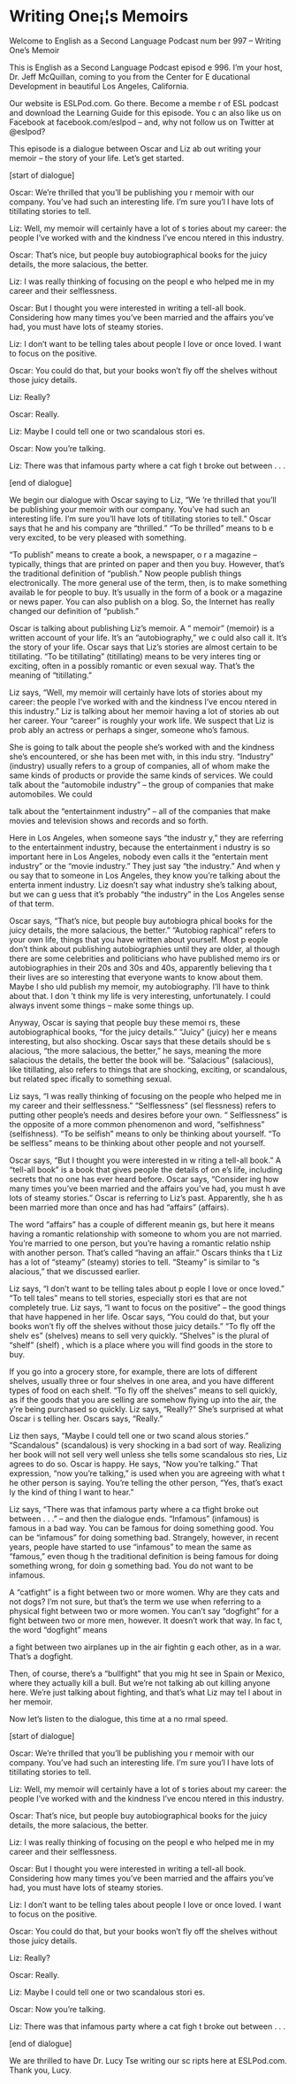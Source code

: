 # Writing One¡¦s Memoirs

Welcome to English as a Second Language Podcast num ber 997 – Writing One’s Memoir

This is English as a Second Language Podcast episod e 996. I’m your host, Dr. Jeff McQuillan, coming to you from the Center for E ducational Development in beautiful Los Angeles, California.

Our website is ESLPod.com. Go there. Become a membe r of ESL podcast and download the Learning Guide for this episode. You c an also like us on Facebook at facebook.com/eslpod – and, why not follow us on Twitter at @eslpod?

This episode is a dialogue between Oscar and Liz ab out writing your memoir – the story of your life. Let’s get started.

[start of dialogue]

Oscar: We’re thrilled that you’ll be publishing you r memoir with our company. You’ve had such an interesting life. I’m sure you’l l have lots of titillating stories to tell.

Liz: Well, my memoir will certainly have a lot of s tories about my career: the people I’ve worked with and the kindness I’ve encou ntered in this industry.

Oscar: That’s nice, but people buy autobiographical  books for the juicy details, the more salacious, the better.

Liz: I was really thinking of focusing on the peopl e who helped me in my career and their selflessness.

Oscar: But I thought you were interested in writing  a tell-all book. Considering how many times you’ve been married and the affairs you’ve had, you must have lots of steamy stories.

Liz: I don’t want to be telling tales about people I love or once loved. I want to focus on the positive.

Oscar: You could do that, but your books won’t fly off the shelves without those juicy details.

Liz: Really?

 Oscar: Really.

Liz: Maybe I could tell one or two scandalous stori es.

Oscar: Now you’re talking.

Liz: There was that infamous party where a cat figh t broke out between . . .

[end of dialogue]

We begin our dialogue with Oscar saying to Liz, “We ’re thrilled that you’ll be publishing your memoir with our company. You’ve had  such an interesting life. I’m sure you’ll have lots of titillating stories to  tell.” Oscar says that he and his company are “thrilled.” “To be thrilled” means to b e very excited, to be very pleased with something.

“To publish” means to create a book, a newspaper, o r a magazine – typically, things that are printed on paper and then you buy. However, that’s the traditional definition of “publish.” Now people publish things electronically. The more general use of the term, then, is to make something availab le for people to buy. It’s usually in the form of a book or a magazine or news paper. You can also publish on a blog. So, the Internet has really changed our definition of “publish.”

Oscar is talking about publishing Liz’s memoir. A “ memoir” (memoir) is a written account of your life. It’s an “autobiography,” we c ould also call it. It’s the story of your life. Oscar says that Liz’s stories are almost  certain to be titillating. “To be titillating” (titillating) means to be very interes ting or exciting, often in a possibly romantic or even sexual way. That’s the meaning of “titillating.”

Liz says, “Well, my memoir will certainly have lots  of stories about my career: the people I’ve worked with and the kindness I’ve encou ntered in this industry.” Liz is talking about her memoir having a lot of stories ab out her career. Your “career” is roughly your work life. We suspect that Liz is prob ably an actress or perhaps a singer, someone who’s famous.

She is going to talk about the people she’s worked with and the kindness she’s encountered, or she has been met with, in this indu stry. “Industry” (industry) usually refers to a group of companies, all of whom  make the same kinds of products or provide the same kinds of services. We could talk about the “automobile industry” – the group of companies that  make automobiles. We could

talk about the “entertainment industry” – all of the companies that make movies and television shows and records and so forth.

Here in Los Angeles, when someone says “the industr y,” they are referring to the entertainment industry, because the entertainment i ndustry is so important here in Los Angeles, nobody even calls it the “entertain ment industry” or the “movie industry.” They just say “the industry.” And when y ou say that to someone in Los Angeles, they know you’re talking about the enterta inment industry. Liz doesn’t say what industry she’s talking about, but we can g uess that it’s probably “the industry” in the Los Angeles sense of that term.

Oscar says, “That’s nice, but people buy autobiogra phical books for the juicy details, the more salacious, the better.” “Autobiog raphical” refers to your own life, things that you have written about yourself. Most p eople don’t think about publishing autobiographies until they are older, al though there are some celebrities and politicians who have published memo irs or autobiographies in their 20s and 30s and 40s, apparently believing tha t their lives are so interesting that everyone wants to know about them. Maybe I sho uld publish my memoir, my autobiography. I’ll have to think about that. I don ’t think my life is very interesting, unfortunately. I could always invent some things – make some things up.

Anyway, Oscar is saying that people buy these memoi rs, these autobiographical books, “for the juicy details.” “Juicy” (juicy) her e means interesting, but also shocking. Oscar says that these details should be s alacious, “the more salacious, the better,” he says, meaning the more salacious the details, the better the book will be. “Salacious” (salacious), like titillating,  also refers to things that are shocking, exciting, or scandalous, but related spec ifically to something sexual.

Liz says, “I was really thinking of focusing on the  people who helped me in my career and their selflessness.” “Selflessness” (sel flessness) refers to putting other people’s needs and desires before your own. “ Selflessness” is the opposite of a more common phenomenon and word, “selfishness”  (selfishness). “To be selfish” means to only be thinking about yourself. “To be selfless” means to be thinking about other people and not yourself.

Oscar says, “But I thought you were interested in w riting a tell-all book.” A “tell-all book” is a book that gives people the details of on e’s life, including secrets that no one has ever heard before. Oscar says, “Consider ing how many times you’ve been married and the affairs you’ve had, you must h ave lots of steamy stories.” Oscar is referring to Liz’s past. Apparently, she h as been married more than once and has had “affairs” (affairs).

The word “affairs” has a couple of different meanin gs, but here it means having a romantic relationship with someone to whom you are not married. You’re married to one person, but you’re having a romantic relatio nship with another person. That’s called “having an affair.” Oscars thinks tha t Liz has a lot of “steamy” (steamy) stories to tell. “Steamy” is similar to “s alacious,” that we discussed earlier.

Liz says, “I don’t want to be telling tales about p eople I love or once loved.” “To tell tales” means to tell stories, especially stori es that are not completely true. Liz says, “I want to focus on the positive” – the good things that have happened in her life. Oscar says, “You could do that, but your books won’t fly off the shelves without those juicy details.” “To fly off the shelv es” (shelves) means to sell very quickly. “Shelves” is the plural of “shelf” (shelf) , which is a place where you will find goods in the store to buy.

If you go into a grocery store, for example, there are lots of different shelves, usually three or four shelves in one area, and you have different types of food on each shelf. “To fly off the shelves” means to sell quickly, as if the goods that you are selling are somehow flying up into the air, the y’re being purchased so quickly. Liz says, “Really?” She’s surprised at what Oscar i s telling her. Oscars says, “Really.”

Liz then says, “Maybe I could tell one or two scand alous stories.” “Scandalous” (scandalous) is very shocking in a bad sort of way.  Realizing her book will not sell very well unless she tells some scandalous sto ries, Liz agrees to do so. Oscar is happy. He says, “Now you’re talking.” That  expression, “now you’re talking,” is used when you are agreeing with what t he other person is saying. You’re telling the other person, “Yes, that’s exact ly the kind of thing I want to hear.”

Liz says, “There was that infamous party where a ca tfight broke out between . . .” – and then the dialogue ends. “Infamous” (infamous)  is famous in a bad way. You can be famous for doing something good. You can  be “infamous” for doing something bad. Strangely, however, in recent years,  people have started to use “infamous” to mean the same as “famous,” even thoug h the traditional definition is being famous for doing something wrong, for doin g something bad. You do not want to be infamous.

A “catfight” is a fight between two or more women. Why are they cats and not dogs? I’m not sure, but that’s the term we use when  referring to a physical fight between two or more women. You can’t say “dogfight”  for a fight between two or more men, however. It doesn’t work that way. In fac t, the word “dogfight” means

a fight between two airplanes up in the air fightin g each other, as in a war. That’s a dogfight.

Then, of course, there’s a “bullfight” that you mig ht see in Spain or Mexico, where they actually kill a bull. But we’re not talking ab out killing anyone here. We’re just talking about fighting, and that’s what Liz may tel l about in her memoir.

Now let’s listen to the dialogue, this time at a no rmal speed.

[start of dialogue]

Oscar: We’re thrilled that you’ll be publishing you r memoir with our company. You’ve had such an interesting life. I’m sure you’l l have lots of titillating stories to tell.

Liz: Well, my memoir will certainly have a lot of s tories about my career: the people I’ve worked with and the kindness I’ve encou ntered in this industry.

Oscar: That’s nice, but people buy autobiographical  books for the juicy details, the more salacious, the better.

Liz: I was really thinking of focusing on the peopl e who helped me in my career and their selflessness.

Oscar: But I thought you were interested in writing  a tell-all book. Considering how many times you’ve been married and the affairs you’ve had, you must have lots of steamy stories.

Liz: I don’t want to be telling tales about people I love or once loved. I want to focus on the positive.

Oscar: You could do that, but your books won’t fly off the shelves without those juicy details.

Liz: Really?

Oscar: Really.

Liz: Maybe I could tell one or two scandalous stori es.

Oscar: Now you’re talking.

 Liz: There was that infamous party where a cat figh t broke out between . . .

[end of dialogue]

We are thrilled to have Dr. Lucy Tse writing our sc ripts here at ESLPod.com. Thank you, Lucy.



